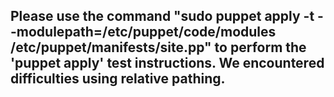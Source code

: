 ## Please use the command "sudo puppet apply -t --modulepath=/etc/puppet/code/modules /etc/puppet/manifests/site.pp" to perform the 'puppet apply' test instructions. We encountered difficulties using relative pathing.
